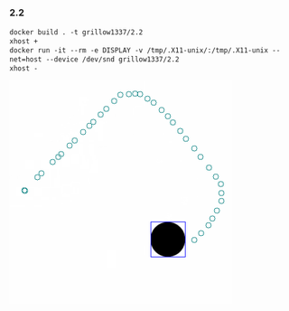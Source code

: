 ### 2.2
```
docker build . -t grillow1337/2.2
xhost +
docker run -it --rm -e DISPLAY -v /tmp/.X11-unix/:/tmp/.X11-unix --net=host --device /dev/snd grillow1337/2.2
xhost -
```
![Result](result.png)

